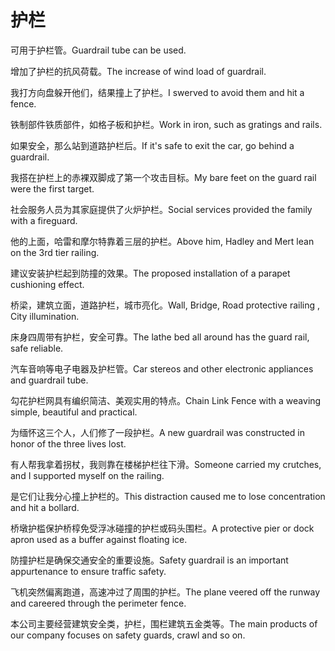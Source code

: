 # 护栏

<p><span class="chinese">可用于护栏管。</span><span class="english">Guardrail tube can be used.</span></p>

<p><span class="chinese">增加了护栏的抗风荷载。</span><span class="english">The increase of wind load of guardrail.</span></p>

<p><span class="chinese">我打方向盘躲开他们，结果撞上了护栏。</span><span class="english">I swerved to avoid them and hit a fence.</span></p>

<p><span class="chinese">铁制部件铁质部件，如格子板和护栏。</span><span class="english">Work in iron, such as gratings and rails.</span></p>

<p><span class="chinese">如果安全，那么站到道路护栏后。</span><span class="english">If it's safe to exit the car, go behind a guardrail.</span></p>

<p><span class="chinese">我搭在护栏上的赤裸双脚成了第一个攻击目标。</span><span class="english">My bare feet on the guard rail were the first target.</span></p>

<p><span class="chinese">社会服务人员为其家庭提供了火炉护栏。</span><span class="english">Social services provided the family with a fireguard.</span></p>

<p><span class="chinese">他的上面，哈雷和摩尔特靠着三层的护栏。</span><span class="english">Above him, Hadley and Mert lean on the 3rd tier railing.</span></p>

<p><span class="chinese">建议安装护栏起到防撞的效果。</span><span class="english">The proposed installation of a parapet cushioning effect.</span></p>

<p><span class="chinese">桥梁，建筑立面，道路护栏，城市亮化。</span><span class="english">Wall, Bridge, Road protective railing , City illumination.</span></p>

<p><span class="chinese">床身四周带有护栏，安全可靠。</span><span class="english">The lathe bed all around has the guard rail, safe reliable.</span></p>

<p><span class="chinese">汽车音响等电子电器及护栏管。</span><span class="english">Car stereos and other electronic appliances and guardrail tube.</span></p>

<p><span class="chinese">勾花护栏网具有编织简洁、美观实用的特点。</span><span class="english">Chain Link Fence with a weaving simple, beautiful and practical.</span></p>

<p><span class="chinese">为缅怀这三个人，人们修了一段护栏。</span><span class="english">A new guardrail was constructed in honor of the three lives lost.</span></p>

<p><span class="chinese">有人帮我拿着拐杖，我则靠在楼梯护栏往下滑。</span><span class="english">Someone carried my crutches, and I supported myself on the railing.</span></p>

<p><span class="chinese">是它们让我分心撞上护栏的。</span><span class="english">This distraction caused me to lose concentration and hit a bollard.</span></p>

<p><span class="chinese">桥墩护槛保护桥椁免受浮冰碰撞的护栏或码头围栏。</span><span class="english">A protective pier or dock apron used as a buffer against floating ice.</span></p>

<p><span class="chinese">防撞护栏是确保交通安全的重要设施。</span><span class="english">Safety guardrail is an important appurtenance to ensure traffic safety.</span></p>

<p><span class="chinese">飞机突然偏离跑道，高速冲过了周围的护栏。</span><span class="english">The plane veered off the runway and careered through the perimeter fence.</span></p>

<p><span class="chinese">本公司主要经营建筑安全类，护栏，围栏建筑五金类等。</span><span class="english">The main products of our company focuses on safety guards, crawl and so on.</span></p>


